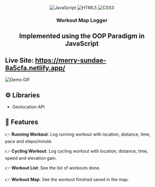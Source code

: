 <div align="center">
  <div>
    <img src="https://img.shields.io/badge/-JavaScript-black?style=for-the-badge&logo=javascript&logoColor=yellow" alt="JavaScript" />
<img src="https://img.shields.io/badge/-HTML5-black?style=for-the-badge&logo=html5&logoColor=E34F26" alt="HTML5" />
<img src="https://img.shields.io/badge/-CSS3-black?style=for-the-badge&logo=css3&logoColor=1572B6" alt="CSS3" />


  </div>

  <h3 align="center">Workout Map Logger</h3>
  <h2>Implemented using the OOP Paradigm in JavaScript</h2>
</div>

## Live Site: https://merry-sundae-8a5cfa.netlify.app/

![Demo GIF](./GIFS/GIF.gif)
## <a name="tech-stack">⚙️ Libraries</a>

- Geolocation API

## <a name="features">🔋 Features</a>

👉 **Running Workout**: Log running workout with location, distance, time, pace and steps/minute.

👉 **Cycling Workout**: Log cycling workout with location, distance, time, speed and elevation gain.

👉 **Workout List**: See the list of workouts done.

👉 **Workout Map**: See the workout finished saved in the map.



